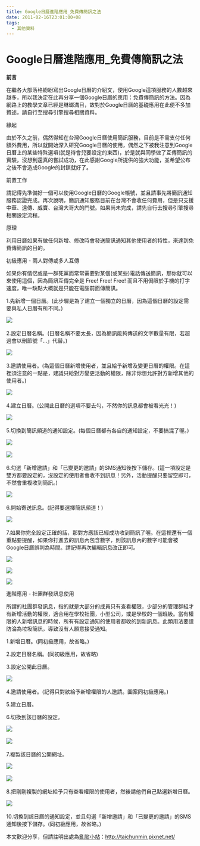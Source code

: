 ```yaml
---
title: Google日曆進階應用_免費傳簡訊之法
date: 2011-02-16T23:01:00+08
tags:
  - 其他資料
---
```

# Google日曆進階應用_免費傳簡訊之法

**前言**

在繼各大部落格紛紛寫出Google日曆的介紹文，使用Google這項服務的人數越來越多，所以我決定在此再分享一個Google日曆的應用：免費傳簡訊的方法。因為網路上的教學文章已經是琳瑯滿目，故對於Google日曆的基礎應用在此便不多加贅述，請自行至搜尋引擎搜尋相關資料。

緣起

由於不久之前，偶然得知在台灣Google日曆使用簡訊服務，目前是不需支付任何額外費用，所以就開始深入研究Google日曆的使用，偶然之下被我注意到Google日曆上的某些特殊選項(就是待會兒要設定的東西)，於是就與同學做了互傳簡訊的實驗，沒想到還真的嘗試成功，在此感謝Google所提供的強大功能，並希望公布之後不會造成Google的封鎖就好了。

前置工作

請記得先準備好一個可以使用Google日曆的Google帳號，並且請事先將簡訊通知服務認證完成。再次說明，簡訊通知服務目前在台灣不會收任何費用，但是只支援中華、遠傳、威寶、台灣大哥大的門號。如果尚未完成，請先自行去搜尋引擎搜尋相關設定流程。

原理

利用日曆如果有做任何新增、修改時會發送簡訊通知其他使用者的特性，來達到免費傳簡訊的目的。

初級應用 - 兩人對傳或多人互傳

如果你有情侶或是一群死黨而常常需要對某個(或某些)電話傳送簡訊，那你就可以來使用這個，因為簡訊互傳完全是 Free! Free! Free! 而且不用侷限於手機的打字速度，唯一缺點大概就是只能在電腦前面傳簡訊。

1.先新增一個日曆。(此步驟是為了建立一個獨立的日曆，因為這個日曆的設定需要與私人日曆有所不同。)

![](http://pic.pimg.tw/taichunmin/a85b0d21babe9bbb6cb0920070850bb8.jpg) 

2.設定日曆名稱。(日曆名稱不要太長，因為簡訊能夠傳送的文字數量有限，若超過會以刪節號「...」代替。)

![](http://pic.pimg.tw/taichunmin/5f92606bb50b394af428d847de3ffb15.jpg) 

3.邀請使用者。(為這個日曆新增使用者，並且給予新增及變更日曆的權限。在這裡須注意的一點是，建議只給對方變更活動的權限，除非你想允許對方新增其他的使用者。)

![](http://pic.pimg.tw/taichunmin/31e1a77f84a8c4f9b539614a51000ccb.jpg) 

4.建立日曆。(公開此日曆的選項不要去勾，不然你的訊息都會被看光光！)

![](http://pic.pimg.tw/taichunmin/740dce2641612011a064163adf17d8d0.jpg) 

5.切換到簡訊頻道的通知設定。(每個日曆都有各自的通知設定，不要搞混了喔。)

![](http://pic.pimg.tw/taichunmin/fd243797c137e81c8ac65e6dcf7db0cd.jpg) 

![](http://pic.pimg.tw/taichunmin/7e01e4007483ff41d6f21558a1a457fe.jpg) 

6.勾選「新增邀請」和「已變更的邀請」的SMS通知後按下儲存。(這一項設定是雙方都要設定的，沒設定的使用者會收不到訊息！另外，活動提醒只要留空即可，不然會重複收到簡訊。)

![](http://pic.pimg.tw/taichunmin/233fba5a206aba180f5faa07ece377e7.jpg)  

6.開始寄送訊息。(記得要選擇簡訊頻道！)

![](http://pic.pimg.tw/taichunmin/909d8acf344c1cc6ffeeaa66c1a7b682.jpg)   

7.如果你完全設定正確的話，那對方應該已經成功收到簡訊了喔。在這裡還有一個重點要提醒，如果你打進去的訊息內包含數字，則該訊息內的數字可能會被Google日曆誤判為時間。請記得再次編輯訊息改正即可。

![](http://pic.pimg.tw/taichunmin/f5da06c43648c1b4a84d37f69ca160c1.jpg)

![](http://pic.pimg.tw/taichunmin/094792709f06f9ffa8445e2d8d63f9b1.jpg)

![](http://pic.pimg.tw/taichunmin/a9cf21650ce6920bf3e6189c0bd6fb54.jpg)

進階應用 - 社團群發訊息使用

所謂的社團群發訊息，指的就是大部分的成員只有查看權限，少部分的管理群組才有新增活動的權限，適合用在學校社團，小型公司，或是學校的一個班級。當有權限的人新增訊息的時候，所有有設定通知的使用者都收的到新訊息。此類用法要謹防淪為垃圾簡訊，導致沒有人願意接受通知。

1.新增日曆。(同初級應用，故省略。)

2.設定日曆名稱。(同初級應用，故省略)

3.設定公開此日曆。

![](http://pic.pimg.tw/taichunmin/5430ab56eb1b00bdbc563378ee6823ca.jpg) 

4.邀請使用者。(記得只對欲給予新增權限的人邀請。圖案同初級應用。)

5.建立日曆。

6.切換到該日曆的設定。

![](http://pic.pimg.tw/taichunmin/fd243797c137e81c8ac65e6dcf7db0cd.jpg)  

![](http://pic.pimg.tw/taichunmin/6e19fd4779c89ffa554d04e30025c61c.jpg) 

7.複製該日曆的公開網址。

![](http://pic.pimg.tw/taichunmin/7eeb1e3162b8fcb4879fef920216b0bb.jpg)  

![](http://pic.pimg.tw/taichunmin/3915ba20113ed87a8da710cd573f0f93.jpg) 

8.把剛剛複製的網址給予只有查看權限的使用者，然後請他們自己點選新增日曆。

![](http://pic.pimg.tw/taichunmin/8a4007d0d237cd6e1c80cd39642873ad.jpg) 

10.切換到該日曆的通知設定，並且勾選「新增邀請」和「已變更的邀請」的SMS通知後按下儲存。(同初級應用，故省略。)

本文歡迎分享，但請註明出處為[亂貼小站](taichunmin.pixnet.net "亂貼小站")：http://taichunmin.pixnet.net/
